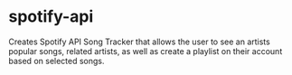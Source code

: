 # spotify-api
Creates Spotify API Song Tracker that allows the user to see an artists popular songs, related artists, as well as create a playlist on their account based on selected songs.
